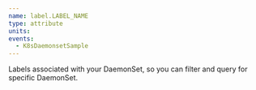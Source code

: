 ```yaml
---
name: label.LABEL_NAME
type: attribute
units:
events:
  - K8sDaemonsetSample
---
```


Labels associated with your DaemonSet, so you can filter and query for specific DaemonSet.
